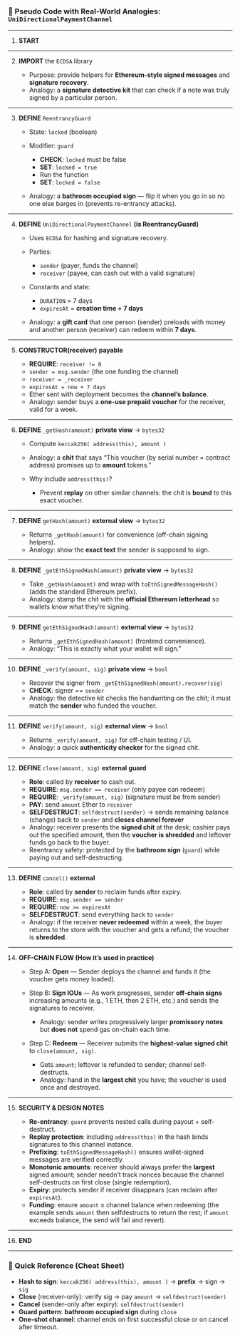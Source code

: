 ### 🧠 Pseudo Code with Real-World Analogies: `UniDirectionalPaymentChannel`

---

1. **START**

---

2. **IMPORT** the `ECDSA` library

   - Purpose: provide helpers for **Ethereum-style signed messages** and **signature recovery**.
   - Analogy: a **signature detective kit** that can check if a note was truly signed by a particular person.

---

3. **DEFINE** `ReentrancyGuard`

   - State: `locked` (boolean)
   - Modifier: `guard`

     - **CHECK**: `locked` must be false
     - **SET**: `locked = true`
     - Run the function
     - **SET**: `locked = false`

   - Analogy: a **bathroom occupied sign** — flip it when you go in so no one else barges in (prevents re-entrancy attacks).

---

4. **DEFINE** `UniDirectionalPaymentChannel` **(is ReentrancyGuard)**

   - Uses `ECDSA` for hashing and signature recovery.
   - Parties:

     - `sender` (payer, funds the channel)
     - `receiver` (payee, can cash out with a valid signature)

   - Constants and state:

     - `DURATION` = 7 days
     - `expiresAt` = **creation time + 7 days**

   - Analogy: a **gift card** that one person (sender) preloads with money and another person (receiver) can redeem within **7 days**.

---

5. **CONSTRUCTOR(receiver)** **payable**

   - **REQUIRE**: `receiver != 0`
   - `sender = msg.sender` (the one funding the channel)
   - `receiver = _receiver`
   - `expiresAt = now + 7 days`
   - Ether sent with deployment becomes the **channel’s balance**.
   - Analogy: sender buys a **one-use prepaid voucher** for the receiver, valid for a week.

---

6. **DEFINE** `_getHash(amount)` **private view** → `bytes32`

   - Compute `keccak256( address(this), amount )`
   - Analogy: a **chit** that says “This voucher (by serial number = contract address) promises up to **amount** tokens.”
   - Why include `address(this)`?

     - Prevent **replay** on other similar channels: the chit is **bound** to this exact voucher.

---

7. **DEFINE** `getHash(amount)` **external view** → `bytes32`

   - Returns `_getHash(amount)` for convenience (off-chain signing helpers).
   - Analogy: show the **exact text** the sender is supposed to sign.

---

8. **DEFINE** `_getEthSignedHash(amount)` **private view** → `bytes32`

   - Take `_getHash(amount)` and wrap with `toEthSignedMessageHash()` (adds the standard Ethereum prefix).
   - Analogy: stamp the chit with the **official Ethereum letterhead** so wallets know what they’re signing.

---

9. **DEFINE** `getEthSignedHash(amount)` **external view** → `bytes32`

   - Returns `_getEthSignedHash(amount)` (frontend convenience).
   - Analogy: “This is exactly what your wallet will sign.”

---

10. **DEFINE** `_verify(amount, sig)` **private view** → `bool`

    - Recover the signer from `_getEthSignedHash(amount).recover(sig)`
    - **CHECK**: signer == `sender`
    - Analogy: the detective kit checks the handwriting on the chit; it must match the **sender** who funded the voucher.

---

11. **DEFINE** `verify(amount, sig)` **external view** → `bool`

    - Returns `_verify(amount, sig)` for off-chain testing / UI.
    - Analogy: a quick **authenticity checker** for the signed chit.

---

12. **DEFINE** `close(amount, sig)` **external** **guard**

    - **Role**: called by **receiver** to cash out.
    - **REQUIRE**: `msg.sender == receiver` (only payee can redeem)
    - **REQUIRE**: `_verify(amount, sig)` (signature must be from sender)
    - **PAY**: send `amount` Ether to `receiver`
    - **SELFDESTRUCT**: `selfdestruct(sender)` → sends remaining balance (change) back to `sender` and **closes channel forever**
    - Analogy: receiver presents the **signed chit** at the desk; cashier pays out the specified amount, then the **voucher is shredded** and leftover funds go back to the buyer.
    - Reentrancy safety: protected by the **bathroom sign** (`guard`) while paying out and self-destructing.

---

13. **DEFINE** `cancel()` **external**

    - **Role**: called by **sender** to reclaim funds after expiry.
    - **REQUIRE**: `msg.sender == sender`
    - **REQUIRE**: `now >= expiresAt`
    - **SELFDESTRUCT**: send everything back to `sender`
    - Analogy: if the receiver **never redeemed** within a week, the buyer returns to the store with the voucher and gets a refund; the voucher is **shredded**.

---

14. **OFF-CHAIN FLOW (How it’s used in practice)**

    - Step A: **Open** — Sender deploys the channel and funds it (the voucher gets money loaded).
    - Step B: **Sign IOUs** — As work progresses, sender **off-chain signs** increasing amounts (e.g., 1 ETH, then 2 ETH, etc.) and sends the signatures to receiver.

      - Analogy: sender writes progressively larger **promissory notes** but **does not** spend gas on-chain each time.

    - Step C: **Redeem** — Receiver submits the **highest-value signed chit** to `close(amount, sig)`.

      - Gets `amount`; leftover is refunded to sender; channel self-destructs.
      - Analogy: hand in the **largest chit** you have; the voucher is used once and destroyed.

---

15. **SECURITY & DESIGN NOTES**

    - **Re-entrancy**: `guard` prevents nested calls during payout + self-destruct.
    - **Replay protection**: including `address(this)` in the hash binds signatures to this channel instance.
    - **Prefixing**: `toEthSignedMessageHash()` ensures wallet-signed messages are verified correctly.
    - **Monotonic amounts**: receiver should always prefer the **largest** signed amount; sender needn’t track nonces because the channel self-destructs on first close (single redemption).
    - **Expiry**: protects sender if receiver disappears (can reclaim after `expiresAt`).
    - **Funding**: ensure `amount` ≤ channel balance when redeeming (the example sends `amount` then selfdestructs to return the rest; if `amount` exceeds balance, the send will fail and revert).

---

16. **END**

---

### 🔎 Quick Reference (Cheat Sheet)

- **Hash to sign**: `keccak256( address(this), amount )` → **prefix** → sign → `sig`
- **Close** (receiver-only): verify sig → pay `amount` → `selfdestruct(sender)`
- **Cancel** (sender-only after expiry): `selfdestruct(sender)`
- **Guard pattern**: **bathroom occupied sign** during `close`
- **One-shot channel**: channel ends on first successful close or on cancel after timeout.
